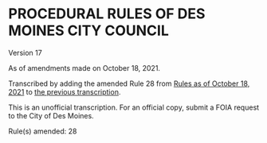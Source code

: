 # PROCEDURAL RULES OF DES MOINES CITY COUNCIL 

Version 17

As of amendments made on October 18, 2021.

Transcribed by adding the amended Rule 28 from [Rules as of October 18, 2021](assets/rules-archive/2021_10_18/copy.pdf) 
to [the previous transcription](#/view/rules-archive~2021_06_28~transcription).

This is an unofficial transcription. For an official copy, submit a FOIA request to the City of Des Moines.

Rule(s) amended: 28
